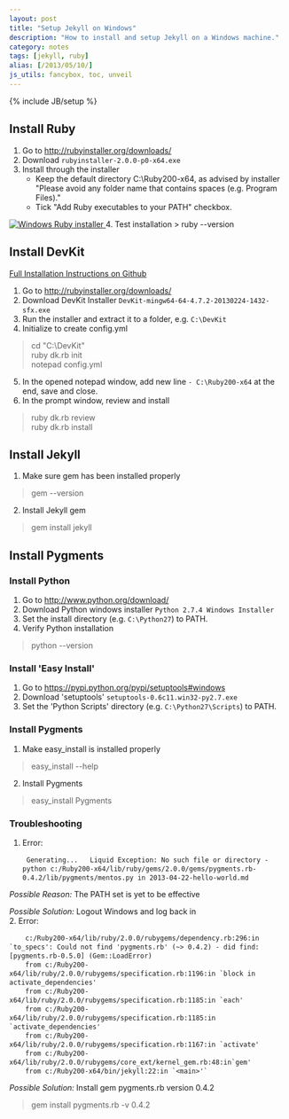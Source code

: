 ```yaml
---
layout: post
title: "Setup Jekyll on Windows"
description: "How to install and setup Jekyll on a Windows machine."
category: notes
tags: [jekyll, ruby]
alias: [/2013/05/10/]
js_utils: fancybox, toc, unveil
---
```

{% include JB/setup %}

<div id="toc"></div>

## <a id="install-ruby"></a>Install Ruby

1. Go to <http://rubyinstaller.org/downloads/>
2. Download `rubyinstaller-2.0.0-p0-x64.exe`
3. Install through the installer
	- Keep the default directory C:\Ruby200-x64, as advised by installer "Please avoid any folder name that contains spaces (e.g. Program Files)."
	- Tick "Add Ruby executables to your PATH" checkbox.

<a class="post-image" href="/assets/images/posts/2013-05-11-ruby-installer.png" title="Windows Ruby installer">
	<img itemprop="image" data-src="/assets/images/posts/2013-05-11-ruby-installer.png" src="/assets/js/unveil/loader.gif" alt="Windows Ruby installer" />
</a>
4. Test installation
> ruby --version

## <a id="install-devkit"></a>Install DevKit
[Full Installation Instructions on Github](https://github.com/oneclick/rubyinstaller/wiki/Development-Kit#installation-instructions)

1. Go to <http://rubyinstaller.org/downloads/>
2. Download DevKit Installer `DevKit-mingw64-64-4.7.2-20130224-1432-sfx.exe`
3. Run the installer and extract it to a folder, e.g. `C:\DevKit`
4. Initialize to create config.yml
> cd "C:\DevKit"<br />
> ruby dk.rb init<br />
> notepad config.yml<br />
5. In the opened notepad window, add new line `- C:\Ruby200-x64` at the end, save and close.
6. In the prompt window, review and install
> ruby dk.rb review<br />
> ruby dk.rb install

## <a id="install-jekyll"></a>Install Jekyll
1. Make sure gem has been installed properly
> gem --version
2. Install Jekyll gem
> gem install jekyll

## <a id="install-pygements"></a>Install Pygments

### <a id="install-python"></a>Install Python
1. Go to <http://www.python.org/download/>
2. Download Python windows installer `Python 2.7.4 Windows Installer`
3. Set the install directory (e.g. `C:\Python27`) to PATH.
4. Verify Python installation
> python --version

### <a id="install-easy-install"></a>Install 'Easy Install'
1. Go to <https://pypi.python.org/pypi/setuptools#windows>
2. Download 'setuptools' `setuptools-0.6c11.win32-py2.7.exe`
3. Set the 'Python Scripts' directory (e.g. `C:\Python27\Scripts`) to PATH.

### <a id="install-pygements-2"></a>Install Pygments
1. Make easy_install is installed properly
> easy_install --help
2. Install Pygments
> easy_install Pygments

### <a id="troubleshooting"></a>Troubleshooting
1. Error:

		Generating...   Liquid Exception: No such file or directory - python c:/Ruby200-x64/lib/ruby/gems/2.0.0/gems/pygments.rb-0.4.2/lib/pygments/mentos.py in 2013-04-22-hello-world.md

*Possible Reason:* The PATH set is yet to be effective

*Possible Solution:* Logout Windows and log back in<br />
2. Error:

		c:/Ruby200-x64/lib/ruby/2.0.0/rubygems/dependency.rb:296:in `to_specs': Could not find 'pygments.rb' (~> 0.4.2) - did find: [pygments.rb-0.5.0] (Gem::LoadError)
		from c:/Ruby200-x64/lib/ruby/2.0.0/rubygems/specification.rb:1196:in `block in activate_dependencies'
		from c:/Ruby200-x64/lib/ruby/2.0.0/rubygems/specification.rb:1185:in `each'
		from c:/Ruby200-x64/lib/ruby/2.0.0/rubygems/specification.rb:1185:in `activate_dependencies'
		from c:/Ruby200-x64/lib/ruby/2.0.0/rubygems/specification.rb:1167:in `activate'
		from c:/Ruby200-x64/lib/ruby/2.0.0/rubygems/core_ext/kernel_gem.rb:48:in`gem'
		from c:/Ruby200-x64/bin/jekyll:22:in `<main>'`

*Possible Solution:* Install gem pygments.rb version 0.4.2
> gem install pygments.rb -v 0.4.2